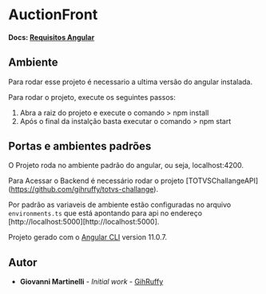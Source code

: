 # AuctionFront  

#### Docs: [Requisitos Angular](https://angular.io/guide/setup-local#prerequisites)

## Ambiente
Para rodar esse projeto é necessario a ultima versão do angular instalada.

Para rodar o projeto, execute os seguintes passos:
1. Abra a raiz do projeto e execute o comando  > npm install
2. Após o final da instalção basta executar o comando > npm start

## Portas e ambientes padrões

O Projeto roda no ambiente padrão do angular, ou seja, localhost:4200.

Para Acessar o Backend é necessário rodar o projeto [TOTVSChallangeAPI] (https://github.com/gihruffy/totvs-challange).

Por padrão as variaveis de ambiente estão configuradas no arquivo `environments.ts` que está apontando para api no endereço [http://localhost:5000][http://localhost:5000].


Projeto gerado com o [Angular CLI](https://github.com/angular/angular-cli) version 11.0.7.

## Autor

* **Giovanni Martinelli** - *Initial work* - [GihRuffy](https://github.com/gihruffy/)

